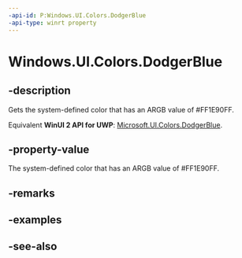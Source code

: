```yaml
---
-api-id: P:Windows.UI.Colors.DodgerBlue
-api-type: winrt property
---
```


<!-- Property syntax
public Windows.UI.Color DodgerBlue { get; }
-->

# Windows.UI.Colors.DodgerBlue

## -description

Gets the system-defined color that has an ARGB value of #FF1E90FF.

Equivalent **WinUI 2 API for UWP**: [Microsoft.UI.Colors.DodgerBlue](/windows/winui/api/microsoft.ui.colors.dodgerblue).

## -property-value

The system-defined color that has an ARGB value of #FF1E90FF.

## -remarks

## -examples

## -see-also
